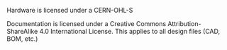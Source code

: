 Hardware is licensed under a CERN-OHL-S

Documentation is licensed under a Creative Commons Attribution-ShareAlike 4.0 International License. This applies to all design files (CAD, BOM, etc.)